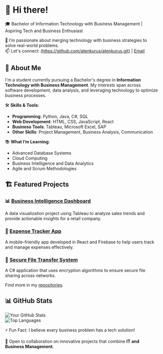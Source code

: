 # 👋 Hi there! 
🎓 Bachelor of Information Technology with Business Management | Aspiring Tech and Business Enthusiast  

🌱 I’m passionate about merging technology with business strategies to solve real-world problems.  
📫 Let's connect: [(https://github.com/atenkurus/atenkurus.git)](https://linkedin.com/in/yourprofile) | [Email](mailto:atenkurus@email.com)  
## 🚀 About Me  
I'm a student currently pursuing a Bachelor's degree in **Information Technology with Business Management**. My interests span across software development, data analysis, and leveraging technology to optimize business processes.  

🛠️ **Skills & Tools**:  
- **Programming**: Python, Java, C#, SQL  
- **Web Development**: HTML, CSS, JavaScript, React  
- **Business Tools**: Tableau, Microsoft Excel, SAP  
- **Other Skills**: Project Management, Business Analysis, Communication  

📚 **What I’m Learning**:  
- Advanced Database Systems  
- Cloud Computing  
- Business Intelligence and Data Analytics  
- Agile and Scrum Methodologies  
## 🏗️ Featured Projects  
### 📊 [Business Intelligence Dashboard](https://github.com/atenkurus/BI-Dashboard)  
A data visualization project using Tableau to analyze sales trends and provide actionable insights for a retail company.  

### 📱 [Expense Tracker App](https://github.com/atenkurus/Expense-Tracker-App)  
A mobile-friendly app developed in React and Firebase to help users track and manage expenses effectively.  

### 🔐 [Secure File Transfer System](https://github.com/atenkurus/Secure-File-Transfer)  
A C# application that uses encryption algorithms to ensure secure file sharing across networks.  

Find more in my [repositories](https://github.com/atenkurus?tab=repositories).  
## 📊 GitHub Stats  
![[Your GitHub Stats](https://github.com/atenkurus/atenkurus.git)](https://github-readme-stats.vercel.app/api?username=yourusername&show_icons=true&theme=radical)  
![Top Languages](https://github-readme-stats.vercel.app/api/top-langs/?username=yourusername&layout=compact&theme=radical)  

⚡ Fun Fact: I believe every business problem has a tech solution!  

🚀 Open to collaboration on innovative projects that combine **IT and Business Management**.  

